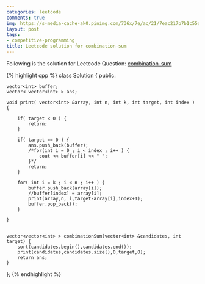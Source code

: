 ```yaml
---
categories: leetcode
comments: true
img: https://s-media-cache-ak0.pinimg.com/736x/7e/ac/21/7eac217b7b1c55ab7fd56758e4e181be.jpg
layout: post
tags:
- competitive-programming
title: Leetcode solution for combination-sum
---
```


Following is the solution for Leetcode Question: [combination-sum](https://leetcode.com/problems/combination-sum/)

{% highlight cpp %}
class Solution {
public:

    vector<int> buffer;
    vector< vector<int> > ans;

    void print( vector<int> &array, int n, int k, int target, int index ) {
    
    	if( target < 0 ) {
    		return;
    	}
    
    	if( target == 0 ) {
    	    ans.push_back(buffer);
    		/*for(int i = 0 ; i < index ; i++ ) {
    			cout << buffer[i] << " ";
    		}*/
    		return;
    	}
    
    	for( int i = k ; i < n ; i++ ) {
    	    buffer.push_back(array[i]);
    		//buffer[index] = array[i];
    		print(array,n, i,target-array[i],index+1);
    		buffer.pop_back();
    	}
    
    }
    

    vector<vector<int> > combinationSum(vector<int> &candidates, int target) {
        sort(candidates.begin(),candidates.end());
        print(candidates,candidates.size(),0,target,0);
        return ans;
    }
};
{% endhighlight %}